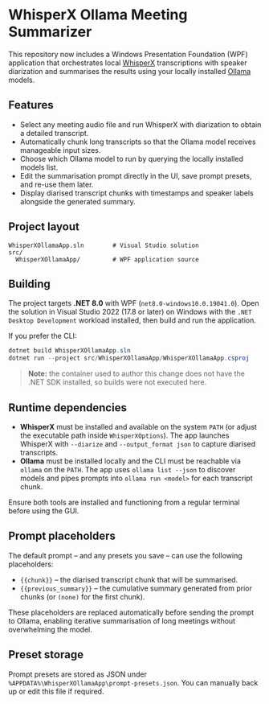 # WhisperX Ollama Meeting Summarizer

This repository now includes a Windows Presentation Foundation (WPF) application that orchestrates local [WhisperX](https://github.com/m-bain/whisperx) transcriptions with speaker diarization and summarises the results using your locally installed [Ollama](https://ollama.com/) models.

## Features

- Select any meeting audio file and run WhisperX with diarization to obtain a detailed transcript.
- Automatically chunk long transcripts so that the Ollama model receives manageable input sizes.
- Choose which Ollama model to run by querying the locally installed models list.
- Edit the summarisation prompt directly in the UI, save prompt presets, and re-use them later.
- Display diarised transcript chunks with timestamps and speaker labels alongside the generated summary.

## Project layout

```
WhisperXOllamaApp.sln        # Visual Studio solution
src/
  WhisperXOllamaApp/         # WPF application source
```

## Building

The project targets **.NET 8.0** with WPF (`net8.0-windows10.0.19041.0`). Open the solution in Visual Studio 2022 (17.8 or later) on Windows with the `.NET Desktop Development` workload installed, then build and run the application.

If you prefer the CLI:

```powershell
dotnet build WhisperXOllamaApp.sln
dotnet run --project src/WhisperXOllamaApp/WhisperXOllamaApp.csproj
```

> **Note:** the container used to author this change does not have the .NET SDK installed, so builds were not executed here.

## Runtime dependencies

- **WhisperX** must be installed and available on the system `PATH` (or adjust the executable path inside `WhisperXOptions`). The app launches WhisperX with `--diarize` and `--output_format json` to capture diarised transcripts.
- **Ollama** must be installed locally and the CLI must be reachable via `ollama` on the `PATH`. The app uses `ollama list --json` to discover models and pipes prompts into `ollama run <model>` for each transcript chunk.

Ensure both tools are installed and functioning from a regular terminal before using the GUI.

## Prompt placeholders

The default prompt – and any presets you save – can use the following placeholders:

- `{{chunk}}` – the diarised transcript chunk that will be summarised.
- `{{previous_summary}}` – the cumulative summary generated from prior chunks (or `(none)` for the first chunk).

These placeholders are replaced automatically before sending the prompt to Ollama, enabling iterative summarisation of long meetings without overwhelming the model.

## Preset storage

Prompt presets are stored as JSON under `%APPDATA%\WhisperXOllamaApp\prompt-presets.json`. You can manually back up or edit this file if required.
